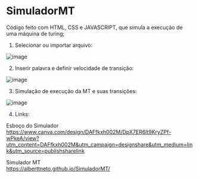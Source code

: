 # SimuladorMT
Código feito com HTML, CSS e JAVASCRIPT, que simula a execução de uma máquina de turing;

1. Selecionar ou importar arquivo:
   
![image](https://github.com/alberttneto/SimuladorMT/assets/31115666/3a8cb245-5911-44a4-9f5d-6907f3aa6b08)

2. Inserir palavra e definir velocidade de transição:

![image](https://github.com/alberttneto/SimuladorMT/assets/31115666/7fe18e7f-d4f0-49a6-b3c0-52c3ef09070f)

3. Simulação de execução da MT e suas transições:

![image](https://github.com/alberttneto/SimuladorMT/assets/31115666/ba25ce3d-4f22-4668-921f-9d020dd03039)

4. Links:

Esboço do Simulador  
https://www.canva.com/design/DAFfkxh002M/DpX7ER6lt9KryZPf-wPkeA/view?utm_content=DAFfkxh002M&utm_campaign=designshare&utm_medium=link&utm_source=publishsharelink

Simulador MT  
https://alberttneto.github.io/SimuladorMT/

